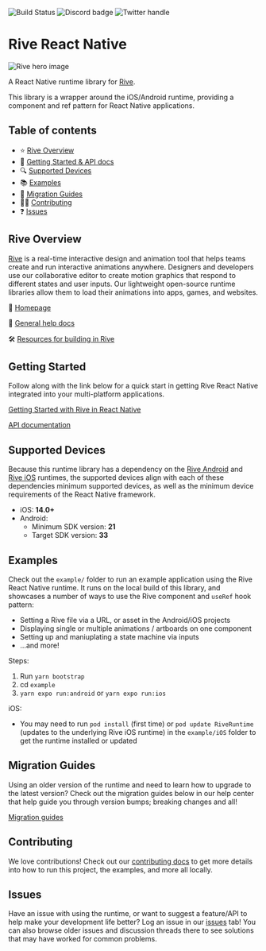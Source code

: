 ![Build Status](https://github.com/rive-app/rive-react-native/actions/workflows/typecheck-lint.yml/badge.svg)
![Discord badge](https://img.shields.io/discord/532365473602600965)
![Twitter handle](https://img.shields.io/twitter/follow/rive_app.svg?style=social&label=Follow)

# Rive React Native

![Rive hero image](https://rive-app.notion.site/image/https%3A%2F%2Fs3-us-west-2.amazonaws.com%2Fsecure.notion-static.com%2Fff44ed5f-1eea-4154-81ef-84547e61c3fd%2Frive_notion.png?table=block&id=f198cab2-c0bc-4ce8-970c-42220379bcf3&spaceId=9c949665-9ad9-445f-b9c4-5ee204f8b60c&width=2000&userId=&cache=v2)

A React Native runtime library for [Rive](https://rive.app).

This library is a wrapper around the iOS/Android runtime, providing a component and ref pattern for React Native applications.

## Table of contents

- :star: [Rive Overview](#rive-overview)
- 🚀 [Getting Started & API docs](#getting-started)
- :mag: [Supported Devices](#supported-devices)
- :books: [Examples](#examples)
- 🏃 [Migration Guides](#migration-guides)
- 👨‍💻 [Contributing](#contributing)
- :question: [Issues](#issues)

## Rive Overview

[Rive](https://rive.app) is a real-time interactive design and animation tool that helps teams create and run interactive animations anywhere. Designers and developers use our collaborative editor to create motion graphics that respond to different states and user inputs. Our lightweight open-source runtime libraries allow them to load their animations into apps, games, and websites.

:house_with_garden: [Homepage](https://rive.app/)

:blue_book: [General help docs](https://help.rive.app/)

🛠 [Resources for building in Rive](https://rive.app/resources/)

## Getting Started

Follow along with the link below for a quick start in getting Rive React Native integrated into your multi-platform applications.

[Getting Started with Rive in React Native](https://help.rive.app/runtimes/overview/react-native)

[API documentation](https://help.rive.app/runtimes/overview/react-native/props)

## Supported Devices

Because this runtime library has a dependency on the [Rive Android](https://github.com/rive-app/rive-android) and [Rive iOS](https://github.com/rive-app/rive-ios) runtimes, the supported devices align with each of these dependencies minimum supported devices, as well as the minimum device requirements of the React Native framework.

- iOS: **14.0+**
- Android:
  - Minimum SDK version: **21**
  - Target SDK version: **33**

## Examples

Check out the `example/` folder to run an example application using the Rive React Native runtime. It runs on the local build of this library, and showcases a number of ways to use the Rive component and `useRef` hook pattern:

- Setting a Rive file via a URL, or asset in the Android/iOS projects
- Displaying single or multiple animations / artboards on one component
- Setting up and maniuplating a state machine via inputs
- ...and more!

Steps:
1. Run `yarn bootstrap`
2. cd `example`
3. `yarn expo run:android` or `yarn expo run:ios`

iOS:
- You may need to run `pod install` (first time) or `pod update RiveRuntime` (updates to the underlying Rive iOS runtime) in the `example/iOS` folder to get the runtime installed or updated

## Migration Guides

Using an older version of the runtime and need to learn how to upgrade to the latest version? Check out the migration guides below in our help center that help guide you through version bumps; breaking changes and all!

[Migration guides](https://help.rive.app/runtimes/overview/react-native/migrating-from-v3-to-v4)

## Contributing

We love contributions! Check out our [contributing docs](./CONTRIBUTING.md) to get more details into how to run this project, the examples, and more all locally.

## Issues

Have an issue with using the runtime, or want to suggest a feature/API to help make your development life better? Log an issue in our [issues](https://github.com/rive-app/rive-react-native/issues) tab! You can also browse older issues and discussion threads there to see solutions that may have worked for common problems.

